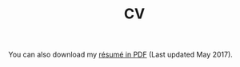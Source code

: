 ﻿---
layout: cv
permalink: /cv/
title: CV
description: "Marc Sanchez-Artigas's website"
author_profile: true
tags: [URV, AST, Distributed Computing]
header:
  overlay_image: /assets/images/Grauges.jpg
---
<style>
  .archive p {
     font-size: 16px;
   }
</style>




You can also download my [résumé in PDF](/assets/cv/msanchez_cv_eng_17.pdf) (Last updated May 2017).

